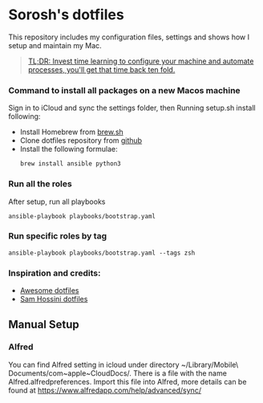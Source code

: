 # Sorosh's dotfiles

This repository includes my configuration files, settings and shows how I setup and maintain my Mac.

> [TL;DR: Invest time learning to configure your machine and automate processes, you'll get that time back ten fold.](https://code.tutsplus.com/tutorials/setting-up-a-mac-dev-machine-from-zero-to-hero-with-dotfiles--net-35449)

### Command to install all packages on a new Macos machine

Sign in to iCloud and sync the settings folder, then
Running setup.sh install following:

- Install Homebrew from [brew.sh](https://brew.sh)
- Clone dotfiles repository from [github](https://github.com/nejads/dotfiles)
- Install the following formulae:
  ```
  brew install ansible python3
  ```

### Run all the roles

After setup, run all playbooks

```
ansible-playbook playbooks/bootstrap.yaml
```

### Run specific roles by tag

```
ansible-playbook playbooks/bootstrap.yaml --tags zsh
```

### Inspiration and credits:

- [Awesome dotfiles](https://github.com/webpro/awesome-dotfiles)
- [Sam Hossini dotfiles](https://github.com/sam-hosseini/dotfiles/)

## Manual Setup

### Alfred

You can find Alfred setting in icloud under directory ~/Library/Mobile\ Documents/com\~apple\~CloudDocs/. There is a file with the name Alfred.alfredpreferences.
Import this file into Alfred, more details can be found at https://www.alfredapp.com/help/advanced/sync/
